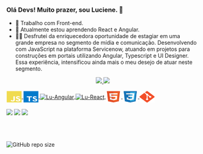 ### Olá Devs! Muito prazer, sou Luciene. 👋

- 🔭 Trabalho com Front-end.
- 🌱 Atualmente estou aprendendo React e Angular.
- 👩‍💻 Desfrutei da enriquecedora oportunidade de estagiar em uma grande empresa no segmento de mídia e comunicação. Desenvolvendo com JavaScript na plataforma Servicenow, atuando em projetos para construções em portais utilizando Angular, Typescript e UI Designer. Essa experiência, intensificou ainda mais o meu desejo de atuar neste segmento.


<div align="center">
  <a href="https://github.com/LucieneFreitas">
  <img height="180em" src="https://github-readme-stats.vercel.app/api?username=LucieneFreitas&show_icons=true&theme=dracula&include_all_commits=true&count_private=true"/>
  <img height="180em" src="https://github-readme-stats.vercel.app/api/top-langs/?username=LucieneFreitas&layout=compact&langs_count=7&theme=dracula"/>
</div>
  
  <div style="display: inline_block"><br>
  <img align="center" alt="Lu-Js" height="30" width="40" src="https://raw.githubusercontent.com/devicons/devicon/master/icons/javascript/javascript-plain.svg">
  <img align="center" alt="Lu-Ts" height="30" width="40" src="https://raw.githubusercontent.com/devicons/devicon/master/icons/typescript/typescript-plain.svg">
  <img align="center" alt="Lu-Angular" height="30" width="40" src="https://cdn.jsdelivr.net/gh/devicons/devicon/icons/angularjs/angularjs-original.svg" />
  <img align="center" alt="Lu-React" height="30" width="40" src="https://cdn.jsdelivr.net/gh/devicons/devicon/icons/react/react-original.svg" />
  <img align="center" alt="Lu-HTML" height="30" width="40" src="https://raw.githubusercontent.com/devicons/devicon/master/icons/html5/html5-original.svg">
  <img align="center" alt="Lu-CSS" height="30" width="40" src="https://raw.githubusercontent.com/devicons/devicon/master/icons/css3/css3-original.svg">
  <img align="center" alt="Lu-CSS" height="30" width="40" src="https://raw.githubusercontent.com/devicons/devicon/master/icons/git/git-original.svg">
    <br>
    <br>
 
   <div> 
  <a href="https://www.youtube.com/channel/UCnb2brlYawwdeqzeiz07MAQ" target="_blank"><img src="https://img.shields.io/badge/YouTube-FF0000?style=for-the-badge&logo=youtube&logoColor=white" target="_blank"></a>
  <a href="https://www.instagram.com/lucienefreitas.rj/?hl=pt-br" target="_blank"><img src="https://img.shields.io/badge/-Instagram-%23E4405F?style=for-the-badge&logo=instagram&logoColor=white" target="_blank"></a>
 <a href="https://www.linkedin.com/in/luciene-freitas-0a11b941/" target="_blank"><img src="https://img.shields.io/badge/-LinkedIn-%230077B5?style=for-the-badge&logo=linkedin&logoColor=white" target="_blank"></a> 
 
 <br>
 <br>
 <br>
 <br>
 
</div>

    
  ![GitHub repo size](https://img.shields.io/github/repo-size/LucieneFreitas/LucieneFreitas)
    
